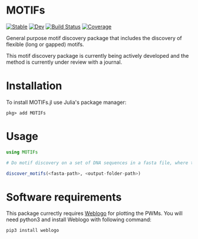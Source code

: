 # MOTIFs

[![Stable](https://img.shields.io/badge/docs-stable-blue.svg)](https://kchu25.github.io/MOTIFs.jl/stable/)
[![Dev](https://img.shields.io/badge/docs-dev-blue.svg)](https://kchu25.github.io/MOTIFs.jl/dev/)
[![Build Status](https://github.com/kchu25/MOTIFs.jl/actions/workflows/CI.yml/badge.svg?branch=main)](https://github.com/kchu25/MOTIFs.jl/actions/workflows/CI.yml?query=branch%3Amain)
[![Coverage](https://codecov.io/gh/kchu25/MOTIFs.jl/branch/main/graph/badge.svg)](https://codecov.io/gh/kchu25/MOTIFs.jl)

General purpose motif discovery package that includes the discovery of flexible (long or gapped) motifs.

This motif discovery package is currently being actively developed and the method is currently under review with a journal.

# Installation
To install MOTIFs.jl use Julia's package manager:
```
pkg> add MOTIFs
```

# Usage
````julia
using MOTIFs

# Do motif discovery on a set of DNA sequences in a fasta file, where the `<fasta-path>` and `<output-folder-path>` are the absolute filepaths as strings.

discover_motifs(<fasta-path>, <output-folder-path>)

````

# Software requirements 
 This package currectly requires [Weblogo](http://weblogo.threeplusone.com/manual.html#download) for plotting the PWMs. You will need python3 and install Weblogo with following command:
 ```bash
 pip3 install weblogo
 ```
